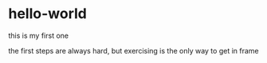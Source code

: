 # hello-world
this is my first one

the first steps are always hard, but exercising is the only way to get in frame
